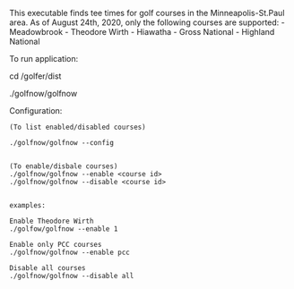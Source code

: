 This executable finds tee times for golf courses in the Minneapolis-St.Paul area.
As of August 24th, 2020, only the following courses are supported:
	- Meadowbrook
	- Theodore Wirth
	- Hiawatha
	- Gross National
	- Highland National


To run application:

cd /golfer/dist

./golfnow/golfnow


Configuration:

	(To list enabled/disabled courses)

	./golfnow/golfnow --config


	(To enable/disbale courses)
	./golfnow/golfnow --enable <course id>
	./golfnow/golfnow --disable <course id>


	examples:

	Enable Theodore Wirth
	./golfow/golfnow --enable 1

	Enable only PCC courses
	./golfnow/golfnow --enable pcc

	Disable all courses
	./golfnow/golfnow --disable all

